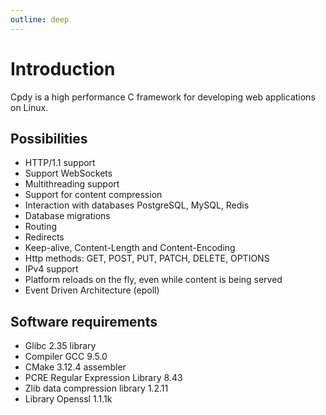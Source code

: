 ```yaml
---
outline: deep
---
```


# Introduction

Cpdy is a high performance C framework for developing web applications on Linux.

## Possibilities

* HTTP/1.1 support
* Support WebSockets
* Multithreading support
* Support for content compression
* Interaction with databases PostgreSQL, MySQL, Redis
* Database migrations
* Routing
* Redirects
* Keep-alive, Content-Length and Content-Encoding
* Http methods: GET, POST, PUT, PATCH, DELETE, OPTIONS
* IPv4 support
* Platform reloads on the fly, even while content is being served
* Event Driven Architecture (epoll)

## Software requirements

* Glibc 2.35 library
* Compiler GCC 9.5.0
* CMake 3.12.4 assembler
* PCRE Regular Expression Library 8.43
* Zlib data compression library 1.2.11
* Library Openssl 1.1.1k
